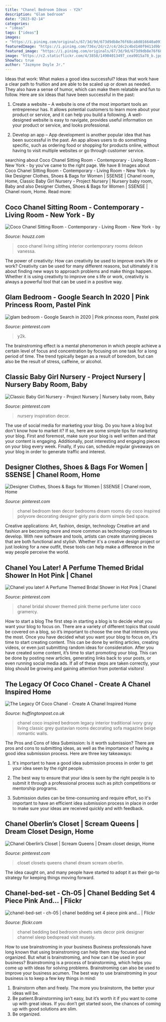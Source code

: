 ```yaml
---
title: "Chanel Bedroom Ideas - Y2k"
description: "Glam bedroom"
date: "2023-02-14"
categories:
- "ideas"
tags: ["ideas"]
images:
- "https://i.pinimg.com/originals/67/3d/9d/673d9db8e76f68ca8d016640a0916125.jpg"
featuredImage: "https://i.pinimg.com/736x/2d/c2/c4/2dc2c4bd140f9411d9bfb9eaef6c599f.jpg"
featured_image: "https://i.pinimg.com/originals/67/3d/9d/673d9db8e76f68ca8d016640a0916125.jpg"
image: "https://c2.staticflickr.com/4/3858/14904013497_cea9015a78_b.jpg"
ShowToc: true
author: "Jazmyne Doyle Jr."
---
```



Ideas that work: What makes a good idea successful?
Ideas that work have a clear path to fruition and are able to be scaled up or down as needed. They also have a sense of humor, which can make them relatable and fun to follow. Here are six ideas that have been successful in the past:
1. Create a website – A website is one of the most important tools an entrepreneur has. It allows potential customers to learn more about your product or service, and it can help you build a following. A well-designed website is easy to navigate, provides useful information on your product or service, and looks professional.

2. Develop an app – App development is another popular idea that has been successful in the past. An app allows users to do something specific, such as ordering food or shopping for products online, without having to visit multiple websites or go through customer service.

	

		
searching about Coco Chanel Sitting Room - Contemporary - Living Room - New York - by you've came to the right page. We have 8 Images about Coco Chanel Sitting Room - Contemporary - Living Room - New York - by like Designer Clothes, Shoes &amp; Bags for Women | SSENSE | Chanel room, Home, Classic Baby Girl Nursery - Project Nursery | Nursery baby room, Baby and also Designer Clothes, Shoes &amp; Bags for Women | SSENSE | Chanel room, Home. Read more:
		
    
## Coco Chanel Sitting Room - Contemporary - Living Room - New York - By

<img loading=lazy src="http://st.hzcdn.com/simgs/23214e620fad2204_4-9926/contemporary-living-room.jpg" onerror="this.onerror=null;this.src='https://tse1.mm.bing.net/th?id=OIP.3nSi5i_6zBntCMHKMC3argHaE7&amp;pid=15.1';" alt="Coco Chanel Sitting Room - Contemporary - Living Room - New York - by">

_Source: houzz.com_

>coco chanel living sitting interior contemporary rooms deleon vanessa. 

	

The power of creativity: How can creativity be used to improve one’s life or work?
Creativity can be used for many different reasons, but ultimately it is about finding new ways to approach problems and make things happen. Whether it is using creativity to improve one s life or work, creativity is always a powerful tool that can be used in a positive way.

    
## Glam Bedroom - Google Search In 2020 | Pink Princess Room, Pastel Pink

<img loading=lazy src="https://i.pinimg.com/736x/0a/5d/f6/0a5df67d8efa410e5f4398d7f824eb3d.jpg" onerror="this.onerror=null;this.src='https://tse3.mm.bing.net/th?id=OIP.UpN0HsK_yWCuQaxKR6okeQHaHY&amp;pid=15.1';" alt="glam bedroom - Google Search in 2020 | Pink princess room, Pastel pink">

_Source: pinterest.com_

>y2k. 

	

The brainstroming effect is a mental phenomenon in which people achieve a certain level of focus and concentration by focusing on one task for a long period of time. The trend typically began as a result of boredom, but can also be the result of stress, caffeine, or alcohol.

    
## Classic Baby Girl Nursery - Project Nursery | Nursery Baby Room, Baby

<img loading=lazy src="https://i.pinimg.com/736x/77/21/a2/7721a27a3b45ce7d17df894c8ffffe82.jpg" onerror="this.onerror=null;this.src='https://tse3.mm.bing.net/th?id=OIP.eIYWjarU1B5Bfz0siz0H-gHaLH&amp;pid=15.1';" alt="Classic Baby Girl Nursery - Project Nursery | Nursery baby room, Baby">

_Source: pinterest.com_

>nursery inspiration decor. 

	

The use of social media for marketing your blog.
Do you have a blog but don't know how to market it? If so, here are some simple tips for marketing your blog. First and foremost, make sure your blog is well written and that your content is engaging. Additionally, post interesting and engaging pieces on your blog every week. Finally, if you can, schedule regular giveaways on your blog in order to generate traffic and interest.

    
## Designer Clothes, Shoes &amp; Bags For Women | SSENSE | Chanel Room, Home

<img loading=lazy src="https://i.pinimg.com/originals/67/3d/9d/673d9db8e76f68ca8d016640a0916125.jpg" onerror="this.onerror=null;this.src='https://tse2.mm.bing.net/th?id=OIP.EEyrhhlP5yH43ezZLF0JHQHaHa&amp;pid=15.1';" alt="Designer Clothes, Shoes &amp; Bags for Women | SSENSE | Chanel room, Home">

_Source: pinterest.com_

>chanel bedroom teen decor bedrooms dream rooms diy coco inspired polyvore decorating designer girly paris dorm simple bed space. 

	

Creative applications: Art, fashion, design, technology
Creative art and fashion are becoming more and more common as technology continues to develop. With new software and tools, artists can create stunning pieces that are both functional and stylish. Whether it's a creative design project or just looking for a new outfit, these tools can help make a difference in the way people perceive the world.

    
## Chanel You Later! A Perfume Themed Bridal Shower In Hot Pink | Chanel

<img loading=lazy src="https://i.pinimg.com/736x/a1/54/bd/a154bd48dc21ad99c5e0b2276eef23d4.jpg" onerror="this.onerror=null;this.src='https://tse2.mm.bing.net/th?id=OIP.ArrZKaBmJvbl5ghkge3KsgHaLF&amp;pid=15.1';" alt="Chanel you later! A Perfume Themed Bridal Shower in Hot Pink | Chanel">

_Source: pinterest.com_

>chanel bridal shower themed pink theme perfume later coco gramercy. 

	

How to start a blog
The first step in starting a blog is to decide what you want your blog to focus on. There are a variety of different topics that could be covered on a blog, so it’s important to choose the one that interests you the most. Once you have decided what you want your blog to focus on, it’s time to start creating content. This can be done by writing articles, creating videos, or even just submitting random ideas for consideration. After you have created some content, it’s time to start promoting your blog. This can be done by posting new articles, generating links back to your posts, or even running social media ads. If all of these steps are taken correctly, your blog should be growing and gaining attention from potential visitors!

    
## The Legacy Of Coco Chanel - Create A Chanel Inspired Home

<img loading=lazy src="http://images.huffingtonpost.com/2012-08-20-chanelroom.jpg" onerror="this.onerror=null;this.src='https://tse4.mm.bing.net/th?id=OIP.UdH6Nu4dOHaje6yXuRp7kgHaJV&amp;pid=15.1';" alt="The Legacy Of Coco Chanel - Create A Chanel Inspired Home">

_Source: huffingtonpost.co.uk_

>chanel coco inspired bedroom legacy interior traditional ivory gray living classic grey gustavian rooms decorating sofa magazine beige romantic walls. 

	

The Pros and Cons of Idea Submission: Is it worth submission?
There are pros and cons to submitting ideas, as well as the importance of having a good idea submission process. Here are three key takeaways:
1. It's important to have a good idea submission process in order to get your idea seen by the right people.

2. The best way to ensure that your idea is seen by the right people is to submit it through a professional process such as pitch competitions or mentorship programs.

3. Submission duties can be time-consuming and require effort, so it's important to have an efficient idea submission process in place in order to make sure your ideas are received quickly and with feedback.

    
## Chanel Oberlin’s Closet | Scream Queens | Dream Closet Design, Home

<img loading=lazy src="https://i.pinimg.com/736x/2d/c2/c4/2dc2c4bd140f9411d9bfb9eaef6c599f.jpg" onerror="this.onerror=null;this.src='https://tse4.mm.bing.net/th?id=OIP.jhdeKxkfuytJPz0gmiJpkQHaLI&amp;pid=15.1';" alt="Chanel Oberlin’s Closet | Scream Queens | Dream closet design, Home">

_Source: pinterest.com_

>closet closets queens chanel dream scream oberlin. 

	

The idea caught on, and many people have started to adopt it as their go-to strategy for keeping things moving forward.

    
## Chanel-bed-set - Ch-05 | Chanel Bedding Set 4 Piece Pink And… | Flickr

<img loading=lazy src="https://c2.staticflickr.com/4/3858/14904013497_cea9015a78_b.jpg" onerror="this.onerror=null;this.src='https://tse1.mm.bing.net/th?id=OIP.gAC9W53SRP59N04SGSE1ywHaHa&amp;pid=15.1';" alt="chanel-bed-set - ch-05 | chanel bedding set 4 piece pink and… | Flickr">

_Source: flickr.com_

>chanel bedding bed bedroom sheets sets decor pink designer channel sleep bedspread visit musely. 

	

How to use brainstroming in your business
Business professionals have long known that using brainstroming can help them stay focused and organized. But what is brainstroming, and how can it be used in your business? Brainstroming is a process of brainstorming, which helps you come up with ideas for solving problems. Brainstroming can also be used to improve your business acumen. 
The best way to use brainstroming in your business is to keep a few key things in mind: 
1) Brainstorm often and freely. The more you brainstorm, the better your ideas will be. 
2) Be patient.Brainstorming isn’t easy, but it’s worth it if you want to come up with great ideas. If you don’t get started soon, the chances of coming up with good solutions are slim. 
3) Be organized.

